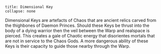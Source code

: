 ```ad-GM_Note
title: Dimensional Key
collapse: none
```
Dimensional Keys are artefacts of Chaos that are ancient relics carved from the thighbones of Daemon Princes. Should these Keys be thrust into the body of a dying warrior then the veil between the Warp and realspace is pierced. This creates a gale of Chaotic energy that disorientes mortals that are not in service to the Chaos Gods. A more dangerous ability of these Keys is their capacity to guide those nearby through the Warp.